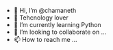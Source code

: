 - 👋 Hi, I’m @chamaneth
- 👀 Tehcnology lover
- 🌱 I’m currently learning Python
- 💞️ I’m looking to collaborate on ...
- 📫 How to reach me ...

<!---
chamaneth/chamaneth is a ✨ special ✨ repository because its `README.md` (this file) appears on your GitHub profile.
You can click the Preview link to take a look at your changes.
--->
